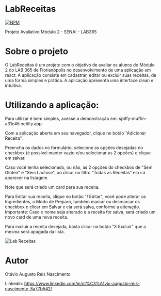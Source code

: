 # LabReceitas
[![NPM](https://img.shields.io/npm/l/react)](https://github.com/nemseibr/ProjetoLabShoppingList/blob/main/License)

Projeto Avaliativo Módulo 2 - SENAI - LAB365

# Sobre o projeto

O LabReceitas é um  projeto com o objetivo de avaliar os alunos do Módulo 2 do LAB 365 de Florianópolis no desenvolvimento de uma aplicação em react. A aplicação consiste em cadastrar, editar ou excluir suas receitas, de uma forma simples e prática. A aplicação apresenta uma interface clean e intuitiva.

# Utilizando a aplicação:

Para utilizar é bem simples, acesse a demonstração em: spiffy-muffin-a31e45.netlify.app

Com a aplicação aberta em seu navegador, clique no botão "Adicionar Receita".

Preencha os dados no formulário, selecione as opções desejadas no checkbox (é possível manter vazio e/ou selecionar as 2 opções) e clique em salvar.

Caso você tenha selecionado, ou não, as 2 opções do checkbox de "Sem Glúten" e "Sem Lactose", ao clicar no filtro "Todas as Receitas" ela irá aparecer na listagem.

Note que será criado um card para sua receita.

Para Editar sua receita, clique no botão "! Editar", você pode alterar os Ingredientes, o Modo de Preparo, também marcar ou desmarcar os checkbox e clicar em Salvar e ela será salva, conforme a alteração. Importante: Caso o nome seja alterado e a receita for salva, será criado um novo card de uma nova receita. 

Para excluir a receita desejada, basta clicar no botão "X Excluir" que a mesma será apagada da lista.

![Lab Receitas](https://user-images.githubusercontent.com/116135293/235348076-162d5b6a-ae08-4956-a4e5-1491570cf5f0.png)

# Autor

Otávio Augusto Reis Nascimento

Linkedin: https://www.linkedin.com/in/ot%C3%A1vio-augusto-reis-nascimento-8a77b542/
